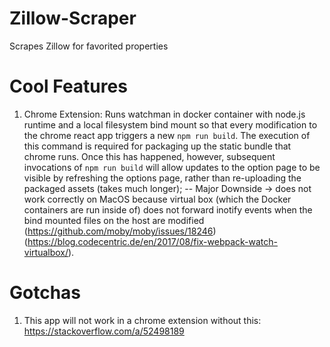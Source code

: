 # Zillow-Scraper
Scrapes Zillow for favorited properties

# Cool Features
1. Chrome Extension: Runs watchman in docker container with node.js runtime and a local filesystem bind mount so that every modification to the chrome react app triggers a new `npm run build`.  The execution of this command is required for packaging up the static bundle that chrome runs.  Once this has happened, however, subsequent invocations of `npm run build` will allow updates to the option page to be visible by refreshing the options page, rather than re-uploading the packaged assets (takes much longer); -- Major Downside -> does not work correctly on MacOS because virtual box (which the Docker containers are run inside of) does not forward inotify events when the bind mounted files on the host are modified (https://github.com/moby/moby/issues/18246) (https://blog.codecentric.de/en/2017/08/fix-webpack-watch-virtualbox/).

# Gotchas
1. This app will not work in a chrome extension without this: https://stackoverflow.com/a/52498189